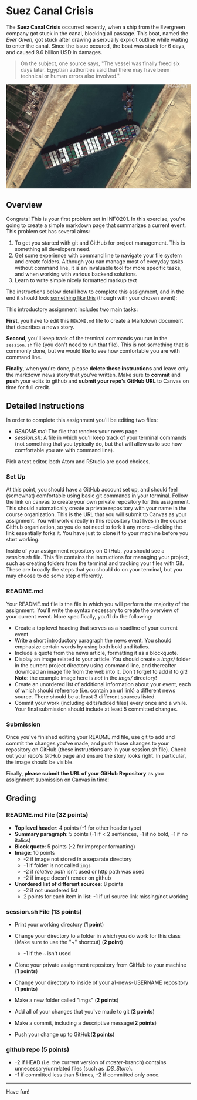 # Suez Canal Crisis
 
The **Suez Canal Crisis** occurred recently, when a ship from the Evergreen company got stuck in the canal, blocking all passage. 
This boat, named the *Ever Given*, got stuck after drawing a serxually explicit outline while waiting to enter the canal. 
Since the issue occured, the boat was stuck for 6 days, and caused 9.6 billion USD in damages.

>On the subject, one source says, "The vessel was finally freed six days later. Egyptian authorities said that there may have been technical or human errors also involved.".

![Ever Given stuck](imgs/evergivenstuck.jpg)


## Overview

Congrats!  This is your first problem set in INFO201.
In this exercise, you're going to create a simple markdown page that
summarizes a current event.  This problem set has several aims:

1. To get you started with git and GitHub for project management.
   This is something all developers need.
3. Get some experience with command line to navigate your file system
   and create folders.  Although you can manage most of everyday tasks
   without command line, it is an invaluable tool for more specific
   tasks, and when working with various backend solutions.
3. Learn to write simple nicely formatted markup text

The instructions below detail how to complete this assignment, and in
the end it should look [something like this](example.png) (though with your chosen
event):

This introductory assignment includes two main tasks:

**First**, you have to edit this `README.md` file to create a
Markdown document that describes a news story. 

**Second**, you'll keep track of the terminal commands you run in the
`session.sh` file (you don't need to run that file).  This is not
something that is commonly done, but we would like to see how
comfortable you are with command line.

**Finally**, when you're done, please **delete these instructions**
and leave only the markdown news story that you've written.  Make sure
to **commit** and **push** your edits to github and **submit your
repo's GitHub URL** to Canvas on time for full credit.


## Detailed Instructions

In order to complete this assignment you'll be editing two files:

* _README.md_: The  file that renders your news page
* _session.sh_: A file in which you'll keep track of your terminal
  commands (not something that you typically do, but that will allow
  us to see how comfortable you are with command line).
  
Pick a text editor, both Atom and RStudio are good choices.


### Set Up

At this point, you should have a GitHub account set up, and should
feel (somewhat) comfortable using basic git commands in your
terminal. Follow the link on canvas to create your own private
repository for this assignment. This should automatically create a
private repository with your name in the course organization. This is
the URL that you will submit to Canvas as your assignment. You will
work directly in this repository that lives in the course GitHub
organization, so you do not need to fork it any more--clicking the
link essentially forks it.  You have just to clone it to your
machine before you start working.

Inside of your assignment repository on GitHub, you should see a
_session.sh_ file. This file contains the instructions for managing your
project, such as creating folders from the terminal and tracking your
files with Git.  These are broadly the steps that you should do on
your terminal, but you may choose to do some step differently.

### README.md

Your README.md file is the file in which you will perform the majority
of the assignment. You'll write the syntax necessary to create the
overview of your current event. More specifically, you'll do the
following:

* Create a top level heading that serves as a headline of your current event
* Write a short introductory paragraph the news event. You should
  emphasize certain words by using both bold and italics.
* Include a quote from the news article, formatting it as a blockquote.
* Display an image related to your article.  You should create a
  _imgs/_ folder in the current project directory using command line,
  and thereafter download an image file
  from the web into it.  Don't forget to add it to git!
  **Note**: the example image here is _not_ in the _imgs/_
  directory! 
* Create an unordered list of additional information about your event,
  each of which should reference (i.e. contain an url link) a
  different news source.  There should be at least 3 different sources
  listed. 
* Commit your work (including edits/added files) every once and a
  while.  Your final submission should include at least 5 committed
  changes. 


### Submission

Once you've finished editing your README.md file, use git to add and
commit the changes you've made, and push those changes to your
repository on GitHub (these instructions are in your session.sh
file).  Check out your repo's GitHub page and ensure the story looks
right.  In particular, the image should be visible.

Finally, **please submit the URL of your GitHub Repository** as you
assignment submission on Canvas in time!


## Grading


### README.md File (**32 points**)

- **Top level header**: 4 points (-1 for other header type)
- **Summary paragraph**: 5 points (-1 if < 2 sentences, -1 if no bold, -1 if no italics)
- **Block quote**: 5 points (-2 for improper formatting)
- **Image**: 10 points
    - -2 if image not stored in a separate directory
    - -1 if folder is not called `imgs`
    - -2 if _relative path_ isn't used or http path was used
    - -2 if image doesn't render on github
- **Unordered list of different sources**: 8 points 
    - -2 if not unordered list
	- 2 points for each item in list: -1 if url source link
      missing/not working.


### session.sh File (**13 points**)

- Print your working directory (**1 point**)

- Change your directory to a folder in which you do work for this class (Make sure to use the "~" shortcut) (**2 point**)
    - -1 if the `~` isn't used

- Clone your private assignment repository from GitHub to your machine (**1 points**)

- Change your directory to inside of your a1-news-USERNAME repository (**1 points**)

- Make a new folder called "imgs" (**2 points**)

- Add all of your changes that you've made to git (**2 points**)

- Make a commit, including a descriptive message(**2 points**)

- Push your change up to GitHub(**2 points**)


### github repo (**5 points**)

- -2 if HEAD (i.e. the current version of _master_-branch) contains
   unnecessary/unrelated files (such as _.DS\_Store_).
- -1 if committed less than 5 times, -2 if committed only once.

---

Have fun!
